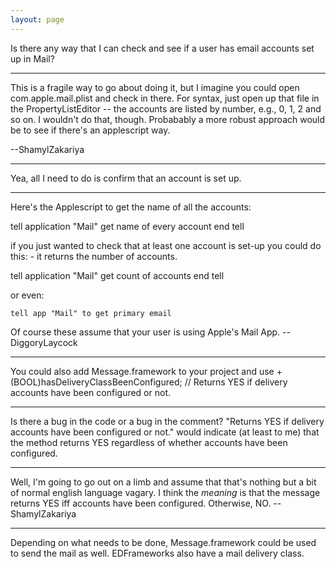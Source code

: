 ```yaml
---
layout: page
---
```


Is there any way that I can check and see if a user has email accounts set up in Mail?

----

This is a fragile way to go about doing it, but I imagine you could open com.apple.mail.plist and check in there. For syntax, just open up that file in the PropertyListEditor -- the accounts are listed by number, e.g., 0, 1, 2 and so on. I wouldn't do that, though. Probabably a more robust approach would be to see if there's an applescript way. 

--ShamylZakariya

----

Yea, all I need to do is confirm that an account is set up.

----

Here's the Applescript to get the name of all the accounts:

    
tell application "Mail"
	get name of every account
end tell



if you just wanted to check that at least one account is set-up you could do this: - it returns the number of accounts.

    
tell application "Mail"
	get count of accounts
end tell


or even:

    
	tell app "Mail" to get primary email



Of course these assume that your user is using Apple's Mail App.
--DiggoryLaycock

----
You could also add Message.framework to your project and use     + (BOOL)hasDeliveryClassBeenConfigured;
    // Returns YES if delivery accounts have been configured or not.

----

Is there a bug in the code or a bug in the comment? "Returns YES if delivery accounts have been configured or not." would indicate (at least to me) that the method returns YES regardless of whether accounts have been configured.

----

Well, I'm going to go out on a limb and assume that that's nothing but a bit of normal english language vagary. I think the *meaning* is that the message returns YES iff accounts have been configured. Otherwise, NO. --ShamylZakariya

----

Depending on what needs to be done, Message.framework could be used to send the mail as well. EDFrameworks also have a mail delivery class.
